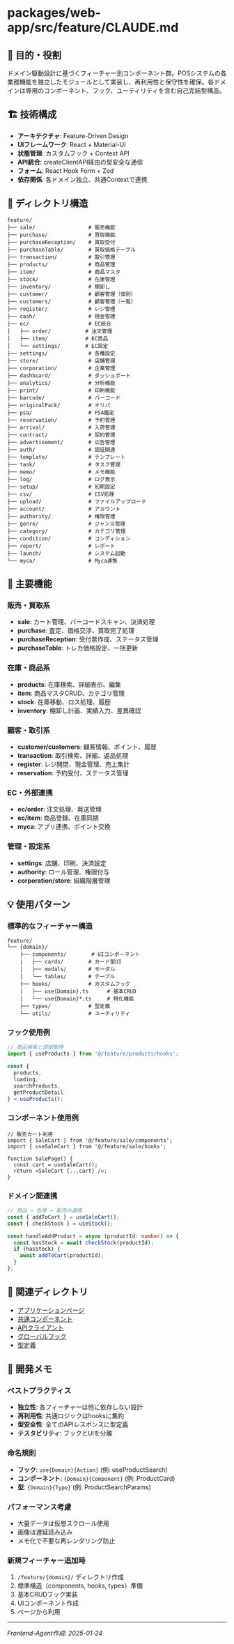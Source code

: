 # packages/web-app/src/feature/CLAUDE.md

## 🎯 目的・役割

ドメイン駆動設計に基づくフィーチャー別コンポーネント群。POSシステムの各業務機能を独立したモジュールとして実装し、再利用性と保守性を確保。各ドメインは専用のコンポーネント、フック、ユーティリティを含む自己完結型構造。

## 🏗️ 技術構成

- **アーキテクチャ**: Feature-Driven Design
- **UIフレームワーク**: React + Material-UI
- **状態管理**: カスタムフック + Context API
- **API統合**: createClientAPI経由の型安全な通信
- **フォーム**: React Hook Form + Zod
- **依存関係**: 各ドメイン独立、共通Contextで連携

## 📁 ディレクトリ構造

```
feature/
├── sale/                 # 販売機能
├── purchase/             # 買取機能
├── purchaseReception/    # 買取受付
├── purchaseTable/        # 買取価格テーブル
├── transaction/          # 取引管理
├── products/             # 商品管理
├── item/                 # 商品マスタ
├── stock/                # 在庫管理
├── inventory/            # 棚卸し
├── customer/             # 顧客管理（個別）
├── customers/            # 顧客管理（一覧）
├── register/             # レジ管理
├── cash/                 # 現金管理
├── ec/                   # EC統合
│   ├── order/           # 注文管理
│   ├── item/            # EC商品
│   └── settings/        # EC設定
├── settings/             # 各種設定
├── store/                # 店舗管理
├── corporation/          # 企業管理
├── dashboard/            # ダッシュボード
├── analytics/            # 分析機能
├── print/                # 印刷機能
├── barcode/              # バーコード
├── originalPack/         # オリパ
├── psa/                  # PSA鑑定
├── reservation/          # 予約管理
├── arrival/              # 入荷管理
├── contract/             # 契約管理
├── advertisement/        # 広告管理
├── auth/                 # 認証関連
├── template/             # テンプレート
├── task/                 # タスク管理
├── memo/                 # メモ機能
├── log/                  # ログ表示
├── setup/                # 初期設定
├── csv/                  # CSV処理
├── upload/               # ファイルアップロード
├── account/              # アカウント
├── authority/            # 権限管理
├── genre/                # ジャンル管理
├── category/             # カテゴリ管理
├── condition/            # コンディション
├── report/               # レポート
├── launch/               # システム起動
└── myca/                 # Myca連携
```

## 🔧 主要機能

### 販売・買取系
- **sale**: カート管理、バーコードスキャン、決済処理
- **purchase**: 査定、価格交渉、買取完了処理
- **purchaseReception**: 受付票作成、ステータス管理
- **purchaseTable**: トレカ価格設定、一括更新

### 在庫・商品系
- **products**: 在庫検索、詳細表示、編集
- **item**: 商品マスタCRUD、カテゴリ管理
- **stock**: 在庫移動、ロス処理、履歴
- **inventory**: 棚卸し計画、実績入力、差異確認

### 顧客・取引系
- **customer/customers**: 顧客情報、ポイント、履歴
- **transaction**: 取引検索、詳細、返品処理
- **register**: レジ開閉、現金管理、売上集計
- **reservation**: 予約受付、ステータス管理

### EC・外部連携
- **ec/order**: 注文処理、発送管理
- **ec/item**: 商品登録、在庫同期
- **myca**: アプリ連携、ポイント交換

### 管理・設定系
- **settings**: 店舗、印刷、決済設定
- **authority**: ロール管理、権限付与
- **corporation/store**: 組織階層管理

## 💡 使用パターン

### 標準的なフィーチャー構造
```
feature/
└── {domain}/
    ├── components/        # UIコンポーネント
    │   ├── cards/        # カード型UI
    │   ├── modals/       # モーダル
    │   └── tables/       # テーブル
    ├── hooks/            # カスタムフック
    │   ├── use{Domain}.ts      # 基本CRUD
    │   └── use{Domain}*.ts     # 特化機能
    ├── types/            # 型定義
    └── utils/            # ユーティリティ
```

### フック使用例
```typescript
// 商品検索と詳細取得
import { useProducts } from '@/feature/products/hooks';

const { 
  products, 
  loading, 
  searchProducts,
  getProductDetail 
} = useProducts();
```

### コンポーネント使用例
```tsx
// 販売カート利用
import { SaleCart } from '@/feature/sale/components';
import { useSaleCart } from '@/feature/sale/hooks';

function SalePage() {
  const cart = useSaleCart();
  return <SaleCart {...cart} />;
}
```

### ドメイン間連携
```typescript
// 商品 → 在庫 → 販売の連携
const { addToCart } = useSaleCart();
const { checkStock } = useStock();

const handleAddProduct = async (productId: number) => {
  const hasStock = await checkStock(productId);
  if (hasStock) {
    await addToCart(productId);
  }
};
```

## 🔗 関連ディレクトリ

- [アプリケーションページ](../app/auth/CLAUDE.md)
- [共通コンポーネント](../components/CLAUDE.md)
- [APIクライアント](../api/backendApi/CLAUDE.md)
- [グローバルフック](../hooks/CLAUDE.md)
- [型定義](../types/CLAUDE.md)

## 📝 開発メモ

### ベストプラクティス
- **独立性**: 各フィーチャーは他に依存しない設計
- **再利用性**: 共通ロジックはhooksに集約
- **型安全性**: 全てのAPIレスポンスに型定義
- **テスタビリティ**: フックとUIを分離

### 命名規則
- **フック**: `use{Domain}{Action}` (例: useProductSearch)
- **コンポーネント**: `{Domain}{Component}` (例: ProductCard)
- **型**: `{Domain}{Type}` (例: ProductSearchParams)

### パフォーマンス考慮
- 大量データは仮想スクロール使用
- 画像は遅延読み込み
- メモ化で不要な再レンダリング防止

### 新規フィーチャー追加時
1. `/feature/{domain}/` ディレクトリ作成
2. 標準構造（components, hooks, types）準備
3. 基本CRUDフック実装
4. UIコンポーネント作成
5. ページから利用

---
*Frontend-Agent作成: 2025-01-24*